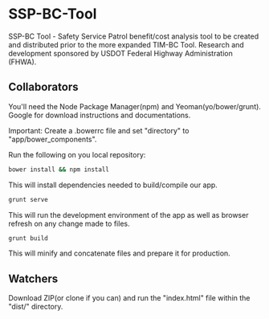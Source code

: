 SSP-BC-Tool
===========

SSP-BC Tool - Safety Service Patrol benefit/cost analysis tool to be created and distributed prior to the more expanded TIM-BC Tool. Research and development sponsored by USDOT Federal Highway Administration (FHWA).

## Collaborators

You'll need the Node Package Manager(npm) and Yeoman(yo/bower/grunt).
Google for download instructions and documentations.

Important: Create a .bowerrc file and set "directory" to "app/bower_components".

Run the following on you local repository:
``` bash
bower install && npm install
```
This will install dependencies needed to build/compile our app.
``` bash
grunt serve
```
This will run the development environment of the app as well as browser refresh on any change made to files.
```bash
grunt build
```
This will minify and concatenate files and prepare it for production.


## Watchers

Download ZIP(or clone if you can) and run the "index.html" file within the "dist/" directory.

